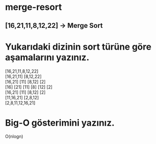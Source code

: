 # merge-resort

## [16,21,11,8,12,22] -> Merge Sort
# Yukarıdaki dizinin sort türüne göre aşamalarını yazınız.
[16,21,11,8,12,22] <br>
[16,21,11] [8,12,22] <br>
[16,21] [11] [8,12] [2] <br>
[16] [21] [11] [8] [12] [2] <br>
[16,21] [11] [8,12] [2] <br>
[11,16,21] [2,8,12] <br>
[2,8,11,12,16,21] <br>
# Big-O gösterimini yazınız.
O(nlogn)
